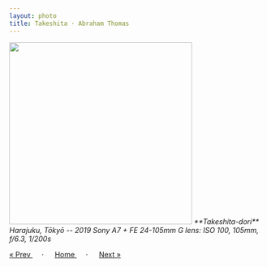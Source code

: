 ```yaml
---
layout: photo
title: Takeshita · Abraham Thomas
---
```


<img src="/assets/photos/Takeshita.jpg" width="360px" class="photo">

<i>
**Takeshita-dori**  
Harajuku, Tōkyō -- 2019  
Sony A7 + FE 24-105mm G lens: ISO 100, 105mm, f/6.3, 1/200s
</i>

<a href="/gallery/harajuku"> &laquo; Prev </a> &emsp; · &emsp; 
<a href="/gallery"> Home </a> &emsp; · &emsp; 
<a href="/gallery/pagoda"> Next &raquo; </a>
